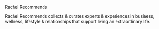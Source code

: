 Rachel Recommends

Rachel Recommends collects & curates experts & experiences in business, wellness, lifestyle & relationships that support living an extraordinary life.

